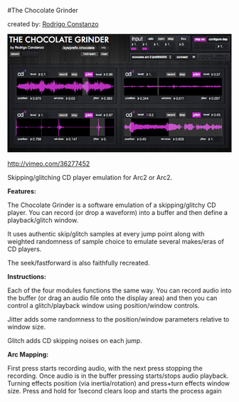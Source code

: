 #The Chocolate Grinder

created by: [Rodrigo Constanzo](http://www.rodrigoconstanzo.com)

![](app-chocolate.png)

http://vimeo.com/36277452

Skipping/glitching CD player emulation for Arc2 or Arc2.

**Features:**

The Chocolate Grinder is a software emulation of a skipping/glitchy CD player. 
You can record (or drop a waveform) into a buffer and then define a playback/glitch window. 

It uses authentic skip/glitch samples at every jump point along with weighted randomness of sample choice to emulate several makes/eras of CD players.

The seek/fastforward is also faithfully recreated.

**Instructions:**

Each of the four modules functions the same way. You can record audio into the buffer (or drag an audio file onto the display area) and then you can control a glitch/playback window using position/window controls. 

Jitter adds some randomness to the position/window parameters relative to window size.

Glitch adds CD skipping noises on each jump.

**Arc Mapping:**

First press starts recording audio, with the next press stopping the recording.
Once audio is in the buffer pressing starts/stops audio playback. 
Turning effects position (via inertia/rotation) and press+turn effects window size.
Press and hold for 1second clears loop and starts the process again
